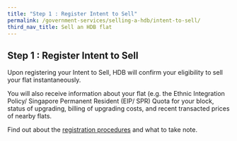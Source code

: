 ```yaml
---
title: "Step 1 : Register Intent to Sell"
permalink: /government-services/selling-a-hdb/intent-to-sell/
third_nav_title: Sell an HDB flat
---
```


## Step 1 : Register Intent to Sell

Upon registering your Intent to Sell, HDB will confirm your eligibility to sell your flat instantaneously. 

You will also receive information about your flat (e.g. the Ethnic Integration Policy/ Singapore Permanent Resident (EIP/ SPR) Quota for your block, status of upgrading, billing of upgrading costs, and recent transacted prices of nearby flats.

Find out about the <a href="https://www.hdb.gov.sg/cs/infoweb/residential/selling-a-flat/procedures/register-intent-to-sell" target="_blank">registration procedures</a> and what to take note.